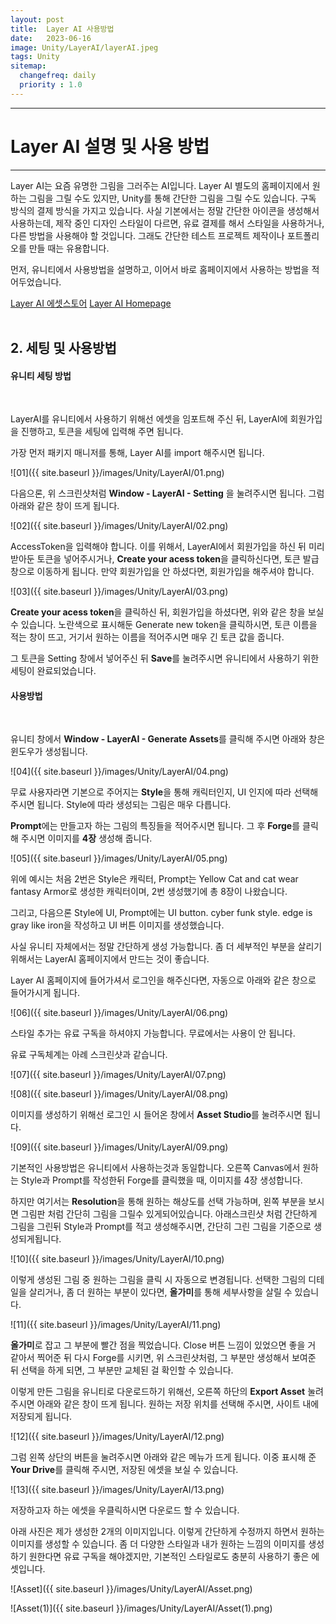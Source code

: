 ```yaml
---
layout: post
title:  Layer AI 사용방법
date:   2023-06-16
image: Unity/LayerAI/layerAI.jpeg
tags: Unity
sitemap:
  changefreq: daily
  priority : 1.0
---
```




---
# Layer AI 설명 및 사용 방법
---

Layer AI는 요즘 유명한 그림을 그러주는 AI입니다. Layer AI 별도의 홈페이지에서 원하는 그림을 그릴 수도 있지만,
Unity를 통해 간단한 그림을 그릴 수도 있습니다.
구독 방식의 결제 방식을 가지고 있습니다. 사실 기본에서는 정말 간단한 아이콘을 생성해서 사용하는데,
제작 중인 디자인 스타일이 다르면, 유료 결제를 해서 스타일을 사용하거나, 다른 방법을 사용해야 할 것입니다.
그래도 간단한 테스트 프로젝트 제작이나 포트폴리오를 만들 때는 유용합니다.

먼저, 유니티에서 사용방법을 설명하고, 이어서 바로 홈페이지에서 사용하는 방법을 적어두었습니다.

[Layer AI 에셋스토어](https://assetstore.unity.com/packages/tools/generative-ai/layer-ai-257854)
[Layer AI Homepage](https://layer.ai/)
<br><br>

## 2. 세팅 및 사용방법

#### 유니티 세팅 방법
<br>

LayerAI를 유니티에서 사용하기 위해선 에셋을 임포트해 주신 뒤, LayerAI에 회원가입을 진행하고, 토큰을 세팅에 입력해 주면 됩니다.

가장 먼저 패키지 매니저를 통해, Layer AI를 import 해주시면 됩니다.

![01]({{ site.baseurl }}/images/Unity/LayerAI/01.png)

다음으론, 위 스크린샷처럼 **Window - LayerAI - Setting** 을 눌려주시면 됩니다.
그럼 아래와 같은 창이 뜨게 됩니다.

![02]({{ site.baseurl }}/images/Unity/LayerAI/02.png)

AccessToken을 입력해야 합니다. 이를 위해서, LayerAI에서 회원가입을 하신 뒤 미리 받아둔 토큰을 넣어주시거나, **Create your acess token**을 클릭하신다면, 토큰 발급 창으로 이동하게 됩니다. 만약 회원가입을 안 하셨다면, 회원가입을 해주셔야 합니다.

![03]({{ site.baseurl }}/images/Unity/LayerAI/03.png)

**Create your acess token**을 클릭하신 뒤, 회원가입을 하셨다면, 위와 같은
창을 보실 수 있습니다. 노란색으로 표시해둔 Generate new token을 클릭하시면,
토큰 이름을 적는 창이 뜨고, 거기서 원하는 이름을 적어주시면 매우 긴 토큰 값을 줍니다.

그 토큰을 Setting 창에서 넣어주신 뒤 **Save**를 눌려주시면 유니티에서 사용하기 위한 세팅이 완료되었습니다.

#### 사용방법
<br>

유니티 창에서 **Window - LayerAI - Generate Assets**를 클릭해 주시면 아래와 창은 윈도우가 생성됩니다.

![04]({{ site.baseurl }}/images/Unity/LayerAI/04.png)

무료 사용자라면 기본으로 주어지는 **Style**을 통해 캐릭터인지, UI 인지에 따라 선택해 주시면 됩니다. Style에 따라 생성되는 그림은 매우 다릅니다.

**Prompt**에는 만들고자 하는 그림의 특징들을 적어주시면 됩니다. 그 후 **Forge**를 클릭해 주시면 이미지를 **4장** 생성해 줍니다.

![05]({{ site.baseurl }}/images/Unity/LayerAI/05.png)

위에 예시는 처음 2번은 Style은 캐릭터, Prompt는 Yellow Cat and cat wear fantasy Armor로 생성한 캐릭터이며, 2번 생성했기에 총 8장이 나왔습니다.

그리고, 다음으론 Style에 UI, Prompt에는 UI button. cyber funk style. edge is gray like iron을 작성하고 UI 버튼 이미지를 생성했습니다.

사실 유니티 자체에서는 정말 간단하게 생성 가능합니다.
좀 더 세부적인 부분을 살리기 위해서는 LayerAI 홈페이지에서 만드는 것이 좋습니다.

Layer AI 홈페이지에 들어가셔서 로그인을 해주신다면, 자동으로 아래와 같은 창으로 들어가시게 됩니다.

![06]({{ site.baseurl }}/images/Unity/LayerAI/06.png)

스타일 추가는 유료 구독을 하셔야지 가능합니다. 무료에서는 사용이 안 됩니다.

유료 구독체계는 아례 스크린샷과 같습니다.

![07]({{ site.baseurl }}/images/Unity/LayerAI/07.png)

![08]({{ site.baseurl }}/images/Unity/LayerAI/08.png)

이미지를 생성하기 위해선 로그인 시 들어온 창에서 **Asset Studio**를 눌려주시면 됩니다.

![09]({{ site.baseurl }}/images/Unity/LayerAI/09.png)

기본적인 사용방법은 유니티에서 사용하는것과 동일합니다.
오른쪽 Canvas에서 원하는 Style과 Prompt를 작성한뒤 Forge를 클릭했을 때, 이미지를 4장 생성합니다.

하지만 여기서는 **Resolution**을 통해 원하는 해상도를 선택 가능하며, 왼쪽 부분을 보시면 그림판 처럼 간단히 그림을 그릴수 있게되어있습니다. 아래스크린샷 처럼 간단하게 그림을 그린뒤 Style과 Prompt를 적고 생성해주시면, 간단히 그린 그림을 기준으로 생성되게됩니다. 

![10]({{ site.baseurl }}/images/Unity/LayerAI/10.png)

이렇게 생성된 그림 중 원하는 그림을 클릭 시 자동으로 변경됩니다.
선택한 그림의 디테일을 살리거나, 좀 더 원하는 부분이 있다면,
**올가미**를 통해 세부사항을 살릴 수 있습니다.

![11]({{ site.baseurl }}/images/Unity/LayerAI/11.png)

**올가미**로 잡고 그 부분에 빨간 점을 찍었습니다. Close 버튼 느낌이 있었으면 좋을 거 같아서 찍어준 뒤 다시 Forge를 시키면, 위 스크린샷처럼, 그 부분만 생성해서 보여준 뒤 선택을 하게 되면, 그 부분만 교체된 걸 확인할 수 있습니다.

이렇게 만든 그림을 유니티로 다운로드하기 위해선, 오른쪽 하단의 **Export Asset** 눌려주시면 아래와 같은 창이 뜨게 됩니다.
원하는 저장 위치를 선택해 주시면, 사이트 내에 저장되게 됩니다.

![12]({{ site.baseurl }}/images/Unity/LayerAI/12.png)

그럼 왼쪽 상단의 버튼을 눌려주시면 아래와 같은 메뉴가 뜨게 됩니다.
이중 표시해 준 **Your Drive**를 클릭해 주시면, 저장된 에셋을 보실 수 있습니다.

![13]({{ site.baseurl }}/images/Unity/LayerAI/13.png)

저장하고자 하는 에셋을 우클릭하시면 다운로드 할 수 있습니다.

아래 사진은 제가 생성한 2개의 이미지입니다.
이렇게 간단하게 수정까지 하면서 원하는 이미지를 생성할 수 있습니다.
좀 더 다양한 스타일과 내가 원하는 느낌의 이미지를 생성하기 원한다면 유료 구독을 해야겠지만, 기본적인 스타일로도 충분히 사용하기 좋은 에셋입니다.

![Asset]({{ site.baseurl }}/images/Unity/LayerAI/Asset.png)

![Asset(1)]({{ site.baseurl }}/images/Unity/LayerAI/Asset(1).png)